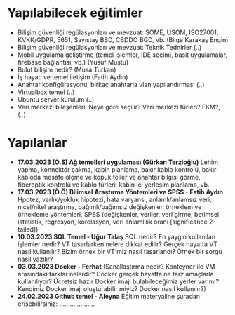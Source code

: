 # Yapılabilecek eğitimler
- Bilişim güvenliği regülasyonları ve mevzuat: SOME, USOM, ISO27001, KVKK/GDPR, 5651, Sayıştay BSD, CBDDO BGD, vb. (Bilge Karakaş Engin)
- Bilişim güvenliği regülasyonları ve mevzuat: Teknik Tednirler (..)
- Mobil uygulama geliştirme (temel işlemler, IDE seçimi, basit uygulamalar, firebase bağlantısı, vb.) (Yusuf Muştu)
- Bulut bilişim nedir? (Musa Turkan)
- İş hayatı ve temel iletişim (Fatih Aydın)
- Anahtar konfigürasyonu, birkaç anahtarla vlan yapılandırması (..)
- Virtualbox temel (..)
- Ubuntu server kurulum (..)
- Veri merkezi bileşenleri. Neye göre seçilir? Veri merkezi türleri? FKM?, (..)

# Yapılanlar
- __17.03.2023 (Ö.S)  Ağ temelleri uygulaması (Gürkan Terzioğlu)__ Lehim yapma, konnektör çakma, kabin planlama, bakır kablo kontrolü, bakır kabloda mesafe ölçme ve kopuk teller ve anahtar bilgisi görme, fiberoptik kontrolü ve kablo türleri, kabin içi yerleşim planlama, vb.
- __17.03.2023 (Ö.Ö)  Bilimsel Araştırma Yöntemleri ve SPSS - Fatih Aydın__ Hpotez, varlık/yokluk hipotezi, hata varyansı, anlamlı/anlamsız veri, nicel/nitel araştırma, bağımlı/bağımsız değişkenler, örneklem ve örnekleme yöntemleri, SPSS (değişkenler, veriler, veri girme, betimsel istatistik, regresyon, korelasyon, veri anlamlılık oranı [significance 2-tailed])
- __10.03.2023  SQL Temel - Uğur Talaş__ SQL nedir? En yaygın kullanılan işlemler nedir? VT tasarlarken nelere dikkat edilir? Gerçek hayatta VT nasıl kullanılır? Bizim örnek bir VT'miz nasıl tasarlandı? Örnek bir sorgu nasıl yazılır?
- __03.03.2023  Docker - Ferhat__ (Sanallaştırma nedir? Konteyner ile VM arasındaki farklar nelerdir? Docker gerçek hayatta ne tarz amaçlarla kullanılıyor? Ücretsiz hazır Docker imajı bulabileceğimiz yerler var mı? Kendimiz Docker imajı oluşturabilir miyiz? Docker nasıl kullanılır?)
- __24.02.2023  Github temel - Aleyna__ Eğitim materyaline şuradan erişebilirsiniz: ....................
